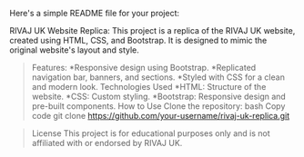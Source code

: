 
Here's a simple README file for your project:

RIVAJ UK Website Replica:
This project is a replica of the RIVAJ UK website, created using HTML, CSS, and Bootstrap. It is designed to mimic the original website's layout and style.

>Features:
*Responsive design using Bootstrap.
*Replicated navigation bar, banners, and sections.
*Styled with CSS for a clean and modern look.
>Technologies Used
*HTML: Structure of the website.
*CSS: Custom styling.
*Bootstrap: Responsive design and pre-built components.
>How to Use
Clone the repository:
bash
Copy code
git clone https://github.com/your-username/rivaj-uk-replica.git

>License
This project is for educational purposes only and is not affiliated with or endorsed by RIVAJ UK.








